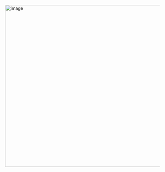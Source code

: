 <img width="686" height="525" alt="image" src="https://github.com/user-attachments/assets/5d2d0b7b-c413-4687-8e88-b8709828bd90" />
